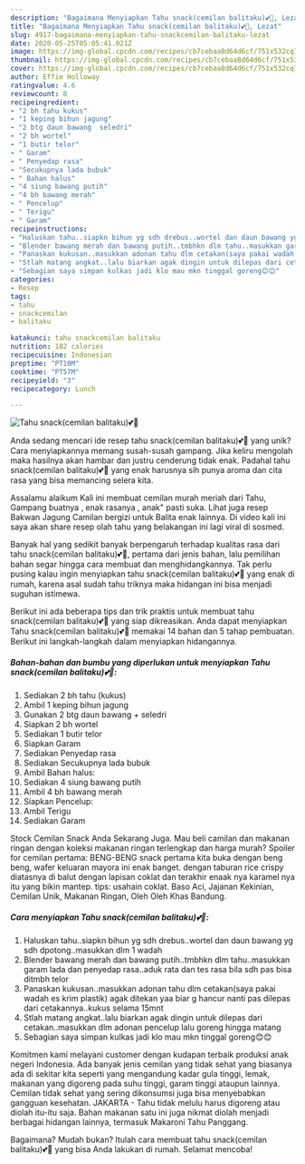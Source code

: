 ```yaml
---
description: "Bagaimana Menyiapkan Tahu snack(cemilan balitaku)💕👶, Lezat"
title: "Bagaimana Menyiapkan Tahu snack(cemilan balitaku)💕👶, Lezat"
slug: 4917-bagaimana-menyiapkan-tahu-snackcemilan-balitaku-lezat
date: 2020-05-25T05:05:41.021Z
image: https://img-global.cpcdn.com/recipes/cb7cebaa8d64d6cf/751x532cq70/tahu-snackcemilan-balitaku💕👶-foto-resep-utama.jpg
thumbnail: https://img-global.cpcdn.com/recipes/cb7cebaa8d64d6cf/751x532cq70/tahu-snackcemilan-balitaku💕👶-foto-resep-utama.jpg
cover: https://img-global.cpcdn.com/recipes/cb7cebaa8d64d6cf/751x532cq70/tahu-snackcemilan-balitaku💕👶-foto-resep-utama.jpg
author: Effie Holloway
ratingvalue: 4.6
reviewcount: 8
recipeingredient:
- "2 bh tahu kukus"
- "1 keping bihun jagung"
- "2 btg daun bawang  seledri"
- "2 bh wortel"
- "1 butir telor"
- " Garam"
- " Penyedap rasa"
- "Secukupnya lada bubuk"
- " Bahan halus"
- "4 siung bawang putih"
- "4 bh bawang merah"
- " Pencelup"
- " Terigu"
- " Garam"
recipeinstructions:
- "Haluskan tahu..siapkn bihun yg sdh drebus..wortel dan daun bawang yg sdh dpotong..masukkan dlm 1 wadah"
- "Blender bawang merah dan bawang putih..tmbhkn dlm tahu..masukkan garam lada dan penyedap rasa..aduk rata dan tes rasa bila sdh pas bisa ditmbh telor"
- "Panaskan kukusan..masukkan adonan tahu dlm cetakan(saya pakai wadah es krim plastik) agak ditekan yaa biar g hancur nanti pas dilepas dari cetakannya..kukus selama 15mnt"
- "Stlah matang angkat..lalu biarkan agak dingin untuk dilepas dari cetakan..masukkan dlm adonan pencelup lalu goreng hingga matang"
- "Sebagian saya simpan kulkas jadi klo mau mkn tinggal goreng😊😊"
categories:
- Resep
tags:
- tahu
- snackcemilan
- balitaku

katakunci: tahu snackcemilan balitaku 
nutrition: 182 calories
recipecuisine: Indonesian
preptime: "PT10M"
cooktime: "PT57M"
recipeyield: "3"
recipecategory: Lunch

---
```



![Tahu snack(cemilan balitaku)💕👶](https://img-global.cpcdn.com/recipes/cb7cebaa8d64d6cf/751x532cq70/tahu-snackcemilan-balitaku💕👶-foto-resep-utama.jpg)

Anda sedang mencari ide resep tahu snack(cemilan balitaku)💕👶 yang unik? Cara menyiapkannya memang susah-susah gampang. Jika keliru mengolah maka hasilnya akan hambar dan justru cenderung tidak enak. Padahal tahu snack(cemilan balitaku)💕👶 yang enak harusnya sih punya aroma dan cita rasa yang bisa memancing selera kita.

Assalamu alaikum Kali ini membuat cemilan murah meriah dari Tahu, Gampang buatnya , enak rasanya , anak&#34; pasti suka. Lihat juga resep Bakwan Jagung Camilan bergizi untuk Balita enak lainnya. Di video kali ini saya akan share resep olah tahu yang belakangan ini lagi viral di sosmed.

Banyak hal yang sedikit banyak berpengaruh terhadap kualitas rasa dari tahu snack(cemilan balitaku)💕👶, pertama dari jenis bahan, lalu pemilihan bahan segar hingga cara membuat dan menghidangkannya. Tak perlu pusing kalau ingin menyiapkan tahu snack(cemilan balitaku)💕👶 yang enak di rumah, karena asal sudah tahu triknya maka hidangan ini bisa menjadi suguhan istimewa.


Berikut ini ada beberapa tips dan trik praktis untuk membuat tahu snack(cemilan balitaku)💕👶 yang siap dikreasikan. Anda dapat menyiapkan Tahu snack(cemilan balitaku)💕👶 memakai 14 bahan dan 5 tahap pembuatan. Berikut ini langkah-langkah dalam menyiapkan hidangannya.

<!--inarticleads1-->

##### Bahan-bahan dan bumbu yang diperlukan untuk menyiapkan Tahu snack(cemilan balitaku)💕👶:

1. Sediakan 2 bh tahu (kukus)
1. Ambil 1 keping bihun jagung
1. Gunakan 2 btg daun bawang + seledri
1. Siapkan 2 bh wortel
1. Sediakan 1 butir telor
1. Siapkan  Garam
1. Sediakan  Penyedap rasa
1. Sediakan Secukupnya lada bubuk
1. Ambil  Bahan halus:
1. Sediakan 4 siung bawang putih
1. Ambil 4 bh bawang merah
1. Siapkan  Pencelup:
1. Ambil  Terigu
1. Sediakan  Garam


Stock Cemilan Snack Anda Sekarang Juga. Mau beli camilan dan makanan ringan dengan koleksi makanan ringan terlengkap dan harga murah? Spoiler for cemilan pertama: BENG-BENG snack pertama kita buka dengan beng beng, wafer keluaran mayora ini enak banget. dengan taburan rice crispy diatasnya di balut dengan lapisan coklat dan terakhir enaak nya karamel nya itu yang bikin mantep. tips: usahain coklat. Baso Aci, Jajanan Kekinian, Cemilan Unik, Makanan Ringan, Oleh Oleh Khas Bandung. 

<!--inarticleads2-->

##### Cara menyiapkan Tahu snack(cemilan balitaku)💕👶:

1. Haluskan tahu..siapkn bihun yg sdh drebus..wortel dan daun bawang yg sdh dpotong..masukkan dlm 1 wadah
1. Blender bawang merah dan bawang putih..tmbhkn dlm tahu..masukkan garam lada dan penyedap rasa..aduk rata dan tes rasa bila sdh pas bisa ditmbh telor
1. Panaskan kukusan..masukkan adonan tahu dlm cetakan(saya pakai wadah es krim plastik) agak ditekan yaa biar g hancur nanti pas dilepas dari cetakannya..kukus selama 15mnt
1. Stlah matang angkat..lalu biarkan agak dingin untuk dilepas dari cetakan..masukkan dlm adonan pencelup lalu goreng hingga matang
1. Sebagian saya simpan kulkas jadi klo mau mkn tinggal goreng😊😊


Komitmen kami melayani customer dengan kudapan terbaik produksi anak negeri Indonesia. Ada banyak jenis cemilan yang tidak sehat yang biasanya ada di sekitar kita seperti yang mengandung kadar gula tinggi, lemak, makanan yang digoreng pada suhu tinggi, garam tinggi ataupun lainnya. Cemilan tidak sehat yang sering dikonsumsi juga bisa menyebabkan gangguan kesehatan. JAKARTA - Tahu tidak melulu harus digoreng atau diolah itu-itu saja. Bahan makanan satu ini juga nikmat diolah menjadi berbagai hidangan lainnya, termasuk Makaroni Tahu Panggang. 

Bagaimana? Mudah bukan? Itulah cara membuat tahu snack(cemilan balitaku)💕👶 yang bisa Anda lakukan di rumah. Selamat mencoba!
